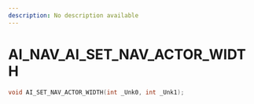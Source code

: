 ```yaml
---
description: No description available 
---
```


# AI_NAV\_AI_SET_NAV_ACTOR_WIDTH

```cpp
void AI_SET_NAV_ACTOR_WIDTH(int _Unk0, int _Unk1);
```